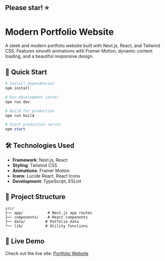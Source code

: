 ## Please star! ⭐

# Modern Portfolio Website

A sleek and modern portfolio website built with Next.js, React, and Tailwind CSS. Features smooth animations with Framer Motion, dynamic content loading, and a beautiful responsive design.

## 🚀 Quick Start

```powershell
# Install dependencies
npm install

# Run development server
npm run dev

# Build for production
npm run build

# Start production server
npm start
```

## 🛠️ Technologies Used

- **Framework**: Next.js, React
- **Styling**: Tailwind CSS
- **Animations**: Framer Motion
- **Icons**: Lucide React, React Icons
- **Development**: TypeScript, ESLint

## 📁 Project Structure

```
src/
├── app/           # Next.js app routes
├── components/    # React components
├── data/         # Potfolio data
└── lib/          # Utility functions
```

## 🔗 Live Demo

Check out the live site: [Portfolio Website](https://jah-portfolio-v1.vercel.app/)
